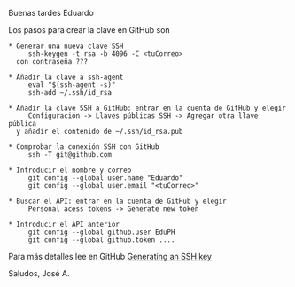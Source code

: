 Buenas tardes Eduardo

Los pasos para crear la clave en GitHub son

~~~
* Generar una nueva clave SSH
     ssh-keygen -t rsa -b 4096 -C <tuCorreo>
  con contraseña ???

* Añadir la clave a ssh-agent
     eval "$(ssh-agent -s)"
     ssh-add ~/.ssh/id_rsa

* Añadir la clave SSH a GitHub: entrar en la cuenta de GitHub y elegir
     Configuración -> Llaves públicas SSH -> Agregar otra llave pública
  y añadir el contenido de ~/.ssh/id_rsa.pub

* Comprobar la conexión SSH con GitHub
     ssh -T git@github.com

* Introducir el nombre y correo
     git config --global user.name "Eduardo"
     git config --global user.email "<tuCorreo>"

* Buscar el API: entrar en la cuenta de GitHub y elegir
     Personal acess tokens -> Generate new token

* Introducir el API anterior
     git config --global github.user EduPH
     git config --global github.token ....
~~~

Para más detalles lee en GitHub
[Generating an SSH key](https://help.github.com/articles/generating-an-ssh-key/)

Saludos, José A.

